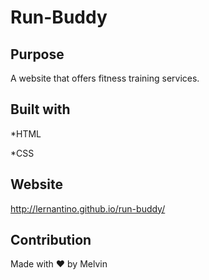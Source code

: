 # Run-Buddy

## Purpose
A website that offers fitness training services.

## Built with
*HTML

*CSS

## Website
http://lernantino.github.io/run-buddy/

## Contribution
Made with ❤️  by Melvin
